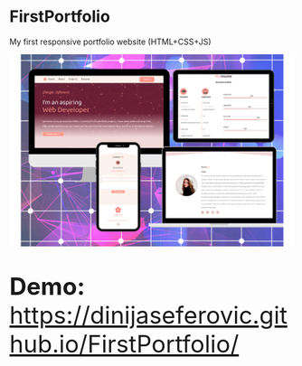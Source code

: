 # FirstPortfolio
My first responsive portfolio website (HTML+CSS+JS)

<img src="./images/preview.png">

<p style="font-size:300%;"><b>Demo:</b> <a href="https://dinijaseferovic.github.io/FirstPortfolio/" target="_blank">https://dinijaseferovic.github.io/FirstPortfolio/</a></p>
